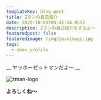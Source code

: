 ```yaml
---
templateKey: blog-post
title: Zマンの自己紹介
date: 2020-10-04T04:41:14.855Z
description: Zマンの自己紹介をするよ〜
featuredpost: false
featuredimage: /img/zmanimage.jpg
tags:
  - zman_profile
---
```

__ ヤッホーゼットマンだよ〜 __


![zman-logo](/img/zmanimage.jpg "z-manlogoだよ")


__よろしくね〜__
